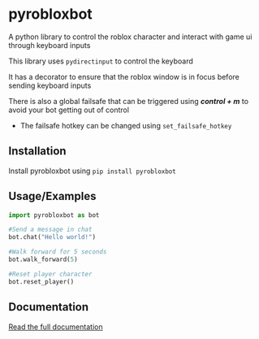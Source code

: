 
# pyrobloxbot

A python library to control the roblox character and interact with game ui through keyboard inputs

This library uses ```pydirectinput``` to control the keyboard

It has a decorator to ensure that the roblox window is in focus before sending keyboard inputs

There is also a global failsafe that can be triggered using _**control + m**_ to avoid your bot getting out of control
-   The failsafe hotkey can be changed using `set_failsafe_hotkey`

## Installation

Install pyrobloxbot using ```pip install pyrobloxbot```

## Usage/Examples

```python
import pyrobloxbot as bot

#Send a message in chat
bot.chat("Hello world!")

#Walk forward for 5 seconds
bot.walk_forward(5)

#Reset player character
bot.reset_player()
```
## Documentation

[Read the full documentation](https://pyrobloxbot.readthedocs.io/en/latest/pyrobloxbot.html)

